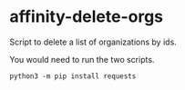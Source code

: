 # affinity-delete-orgs

Script to delete a list of organizations by ids.

You would need to run the two scripts.

	python3 -m pip install requests

